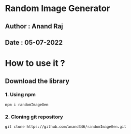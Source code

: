 # Random Image Generator

## Author : Anand Raj

## Date   : 05-07-2022

# How to use it ?

## Download the library

### 1. Using npm
    npm i randomImageGen

### 2. Cloning git repository
    git clone https://github.com/anand346/randomImageGen.git